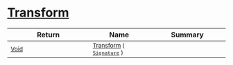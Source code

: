 # [Transform](./UniformScale-100663845.md)



| Return | Name | Summary | 
| --- | --- | --- | 
| <sub>[Void](https://docs.microsoft.com/en-us/dotnet/api/System.Void)</sub><img width=200/>| <sub>[Transform](./UniformScale-100663845.md) ( [`Signature`](./../../../../Signature.md) )</sub>| <sub></sub><img width=200/>| <br>


